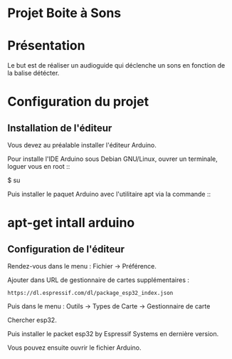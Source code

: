 # Projet Boite à Sons

# Présentation

Le but est de réaliser un audioguide qui déclenche un sons en fonction de la balise détécter.

# Configuration du projet 

## Installation de l'éditeur

Vous devez au préalable installer l'éditeur Arduino.

Pour installe l'IDE Arduino sous Debian GNU/Linux, ouvrer un terminale, loguer vous en root ::

  $ su

Puis installer le paquet Arduino avec l'utilitaire apt via la commande ::

  # apt-get intall arduino
  
## Configuration de l'éditeur

Rendez-vous dans le menu : Fichier -> Préférence.

Ajouter dans URL de gestionnaire de cartes supplémentaires :

	https://dl.espressif.com/dl/package_esp32_index.json
	
Puis dans le menu : Outils -> Types de Carte -> Gestionnaire de carte 

Chercher esp32.

Puis installer le packet esp32 by Espressif Systems en dernière version.

Vous pouvez ensuite ouvrir le fichier Arduino.

